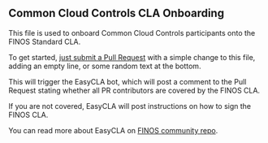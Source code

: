 ## Common Cloud Controls CLA Onboarding

This file is used to onboard Common Cloud Controls participants onto the FINOS Standard CLA.

To get started, [just submit a Pull Request](https://github.com/finos/common-cloud-controls/edit/main/EASYCLA_CHANGEME.md) with a simple change to this file, adding an empty line, or some random text at the bottom. 

This will trigger the EasyCLA bot, which will post a comment to the Pull Request stating whether all PR contributors are covered by the FINOS CLA. 

If you are not covered, EasyCLA will post instructions on how to sign the FINOS CLA.

You can read more about EasyCLA on [FINOS community repo](https://github.com/finos/community/blob/master/docs/governance/Software-Projects/EasyCLA.md).